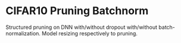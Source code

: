 # CIFAR10 Pruning Batchnorm
Structured pruning on DNN with/without dropout with/without batch-normalization. 
Model resizing respectively to pruning.

